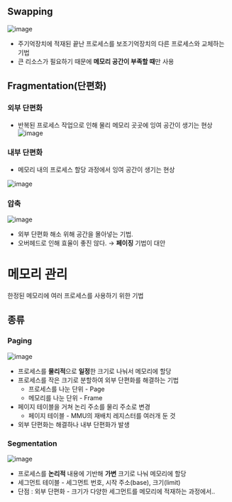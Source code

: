 ## Swapping

![image](https://user-images.githubusercontent.com/43740455/138339332-791b3124-1c01-4352-8967-0ac13c635974.png)

- 주기억장치에 적재된 끝난 프로세스를 보조기억장치의 다른 프로세스와 교체하는 기법
- 큰 리소스가 필요하기 때문에 **메모리 공간이 부족할 때**만 사용

## Fragmentation(단편화)

### 외부 단편화

- 반복된 프로세스 작업으로 인해 물리 메모리 곳곳에 잉여 공간이 생기는 현상
![image](https://user-images.githubusercontent.com/43740455/138339346-30f00ec1-cda2-420b-9c11-6d9913f0d728.png)

### 내부 단편화

- 메모리 내의 프로세스 할당 과정에서 잉여 공간이 생기는 현상

![image](https://user-images.githubusercontent.com/43740455/138339368-55b23e62-f242-48c2-893d-c258351ca06c.png)

### 압축

![image](https://user-images.githubusercontent.com/43740455/138339379-dae9f853-212c-4940-9f3b-4066be8f6e20.png)

- 외부 단편화 해소 위해 공간을 몰아넣는 기법.
- 오버헤드로 인해 효율이 좋진 않다. → **페이징** 기법이 대안

# 메모리 관리

한정된 메모리에 여러 프로세스를 사용하기 위한 기법

## 종류

### Paging

![image](https://user-images.githubusercontent.com/43740455/138339396-5909e996-4d25-4e1f-bf04-a9dd364ab65b.png)

- 프로세스를 **물리적**으로 **일정**한 크기로 나눠서 메모리에 할당
- 프로세스를 작은 크기로 분할하여 외부 단편화를 해결하는 기법
  - 프로세스를 나눈 단위 - Page
  - 메모리를 나눈 단위 - Frame
- 페이지 테이블을 거쳐 논리 주소를 물리 주소로 변경
  - 페이지 테이블 - MMU의 재배치 레지스터를 여러개 둔 것
- 외부 단편화는 해결하나 내부 단편화가 발생

### Segmentation

![image](https://user-images.githubusercontent.com/43740455/138339407-63eb0777-d054-4028-b173-35add01a9d38.png)

- 프로세스를 **논리적** 내용에 기반해 **가변** 크기로 나눠 메모리에 할당
- 세그먼트 테이블 - 세그먼트 번호, 시작 주소(base), 크기(limit)
- 단점 : 외부 단편화 - 크기가 다양한 세그먼트를 메모리에 적재하는 과정에서..
